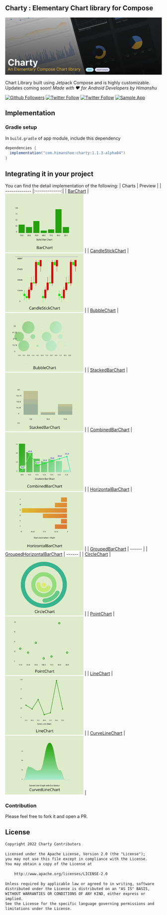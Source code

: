 ## Charty : Elementary Chart library for Compose

![Charty](img/charty-banner.png)

Chart Library built using Jetpack Compose and is highly customizable. Updates coming soon!
_Made with ❤️ for Android Developers by Himanshu_

[![Github Followers](https://img.shields.io/github/followers/hi-manshu?label=Follow&style=social)](https://github.com/hi-manshu)
[![Twitter Follow](https://img.shields.io/twitter/follow/hi_man_shoe?label=Follow&style=social)](https://twitter.com/hi_man_shoe)
[![Twitter Follow](https://img.shields.io/badge/Featured%20in%20androidweekly.net-%23532-orange)](https://androidweekly.net/issues/issue-532)
[![Sample App](https://img.shields.io/github/v/release/hi-manshu/Charty?color=7885FF&label=Sample%20App&logo=android&style=for-the-badge)](https://github.com/hi-manshu/Charty/releases/latest/download/charty-sample.apk)

## Implementation

### Gradle setup

In `build.gradle` of app module, include this dependency

```gradle
dependencies {
  implementation("com.himanshoe:charty:1.1.3-alpha04")
}
```

## Integrating it in your project

You can find the detail implementation of the following:
| Charts        | Preview           | 
| ------------- |:-------------:| 
| [BarChart](docs/BarChart.md)      | <img src="img/demo/BarChart.png" width=50% height=50%> | 
| [CandleStickChart](docs/CandleStickChart.md)      | <img src="img/demo/CandleChart.png" width=50% height=50%> | 
| [BubbleChart](docs/BubbleChart.md)     | <img src="img/demo/Bubble.png" width=50% height=50%> | 
| [StackedBarChart](docs/StackedBarChart.md)     | <img src="img/demo/Stackerbarchart.png" width=50% height=50%> | 
| [CombinedBarChart](docs/CombinedBarChart.md)     | <img src="img/demo/CombinedBarChart.png" width=50% height=50%> | 
| [HorizontalBarChart](docs/HorizontalBarChart.md)    | <img src="img/demo/HorizontalBarChart.png" width=50% height=50%> | 
| [GroupedBarChart](docs/GroupedBarChart.md)    | ------ | 
| [GroupedHorizontalBarChart](docs/GroupedHorizontalBarChart.md)    | ------ | 
| [CircleChart](docs/CircleChart.md)    | <img src="img/demo/CircleChart.png" width=50% height=50%> | 
| [PointChart](docs/PointChart.md)   | <img src="img/demo/PointChart.png" width=50% height=50%> | 
| [LineChart](docs/LineChart.md)  | <img src="img/demo/LineChart.png" width=50% height=50%> | 
| [CurveLineChart](docs/CurveLineChart.md) | <img src="img/demo/CurvedLineChart.png" width=50% height=50%> | 

### Contribution

Please feel free to fork it and open a PR.

## License

    Copyright 2022 Charty Contributors

    Licensed under the Apache License, Version 2.0 (the "License");
    you may not use this file except in compliance with the License.
    You may obtain a copy of the License at

        http://www.apache.org/licenses/LICENSE-2.0

    Unless required by applicable law or agreed to in writing, software
    distributed under the License is distributed on an "AS IS" BASIS,
    WITHOUT WARRANTIES OR CONDITIONS OF ANY KIND, either express or implied.
    See the License for the specific language governing permissions and
    limitations under the License.


